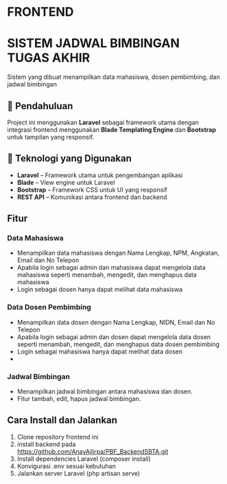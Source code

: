 # FRONTEND
# SISTEM JADWAL BIMBINGAN TUGAS AKHIR
Sistem yang dibuat menampilkan data mahasiswa, dosen pembimbing, dan jadwal bimbingan

## 📌 Pendahuluan
Project ini menggunakan **Laravel** sebagai framework utama dengan integrasi frontend menggunakan **Blade Templating Engine** dan **Bootstrap** untuk tampilan yang responsif.  

## 🚀 Teknologi yang Digunakan
- **Laravel** – Framework utama untuk pengembangan aplikasi
- **Blade** – View engine untuk Laravel
- **Bootstrap** – Framework CSS untuk UI yang responsif
- **REST API** – Komunikasi antara frontend dan backend

## Fitur
### Data Mahasiswa
- Menampilkan data mahasiswa dengan Nama Lengkap, NPM, Angkatan, Email dan No Telepon
- Apabila login sebagai admin dan mahasiswa dapat mengelola data mahasiswa seperti menambah, mengedit, dan menghapus data mahasiswa
- Login sebagai dosen hanya dapat melihat data mahasiswa

### Data Dosen Pembimbing
- Menampilkan data dosen dengan Nama Lengkap, NIDN, Email dan No Telepon
- Apabila login sebagai admin dan dosen dapat mengelola data dosen seperti menambah, mengedit, dan menghapus data dosen pembimbing
- Login sebagai mahasiswa hanya dapat melihat data dosen
- 
### Jadwal Bimbingan
- Menampilkan jadwal bimbingan antara mahasiswa dan dosen.
- Fitur tambah, edit, hapus jadwal bimbingan.

## Cara Install dan Jalankan
1. Clone repository frontend ini
2. install backend pada https://github.com/AnayAilirpa/PBF_BackendSBTA.git 
3. Install dependencies Laravel (composer install)
4. Konvigurasi .env sesuai kebutuhan
6. Jalankan server Laravel (php artisan serve)


